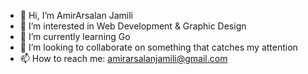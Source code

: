 - 👋 Hi, I’m AmirArsalan Jamili
- 👀 I’m interested in Web Development & Graphic Design
- 🌱 I’m currently learning Go
- 💞️ I’m looking to collaborate on something that catches my attention
- 📫 How to reach me: amirarsalanjamili@gmail.com

<!---
amirarsalanjamili/amirarsalanjamili is a ✨ special ✨ repository because its `README.md` (this file) appears on your GitHub profile.
You can click the Preview link to take a look at your changes.
--->
